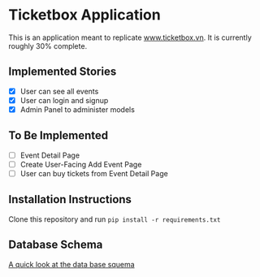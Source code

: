 # Ticketbox Application

This is an application meant to replicate www.ticketbox.vn. It is currently roughly 30% complete.

## Implemented Stories

- [x] User can see all events
- [x] User can login and signup
- [x] Admin Panel to administer models

## To Be Implemented

- [ ] Event Detail Page
- [ ] Create User-Facing Add Event Page
- [ ] User can buy tickets from Event Detail Page

## Installation Instructions

Clone this repository and run `pip install -r requirements.txt`

## Database Schema

[A quick look at the data base squema](https://www.lucidchart.com/documents/embeddedchart/84976959-8c38-4c2a-bc3a-9b3f8ccb3f76)
